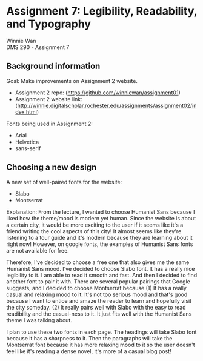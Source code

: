 # Assignment 7: Legibility, Readability, and Typography 
Winnie Wan\
DMS 290 - Assignment 7

## Background information

Goal: Make improvements on Assignment 2 website.
- Assignment 2 repo: (https://github.com/winniewan/assignment01)
- Assignment 2 website link: (http://winnie.digitalscholar.rochester.edu/assignments/assignment02/index.html)

Fonts being used in Assignment 2: 
- Arial
- Helvetica
- sans-serif

## Choosing a new design

A new set of well-paired fonts for the website: 
- Slabo
- Montserrat 

Explanation: From the lecture, I wanted to choose Humanist Sans because I liked how the theme/mood is modern yet human. Since the website is about a certain city, it would be more exciting to the user if it seems like it's a friend writing the cool aspects of this city! It almost seems like they're listening to a tour guide and it's modern because they are learning about it right now! However, on google fonts, the examples of Humanist Sans fonts are not available for free. 

Therefore, I've decided to choose a free one that also gives me the same Humanist Sans mood. I've decided to choose Slabo font. It has a really nice legibility to it. I am able to read it smooth and fast. And then I decided to find another font to pair it with. There are several popular pairings that Google suggests, and I decided to choose Montserrat because (1) It has a really casual and relaxing mood to it. It's not too serious mood and that's good because I want to entice and amaze the reader to learn and hopefully visit the city someday. (2) It really pairs well with Slabo with the easy to read readibility and the casual-ness to it. It just fits well with the Humanist Sans theme I was talking about. 

I plan to use these two fonts in each page. The headings will take Slabo font because it has a sharpness to it. Then the paragraphs will take the Montserrat font because it has more relaxing mood to it so the user doesn't feel like it's reading a dense novel, it's more of a casual blog post! 